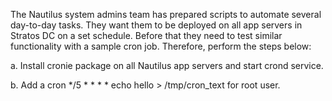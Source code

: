 The Nautilus system admins team has prepared scripts to automate several day-to-day tasks. They want them to be deployed on all app servers in Stratos DC on a set schedule. Before that they need to test similar functionality with a sample cron job. Therefore, perform the steps below:


a. Install cronie package on all Nautilus app servers and start crond service.

b. Add a cron */5 * * * * echo hello > /tmp/cron_text for root user.

